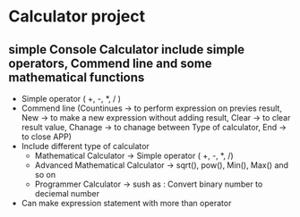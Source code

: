 # Calculator project

## simple Console Calculator include simple operators, Commend line and some mathematical functions

- Simple operator ( +, -, *, / )
- Commend line (Countinues -> to perform expression on previes result, New -> to make a new expression without adding result,
  Clear -> to clear result value, Chanage -> to chanage between Type of calculator, End -> to close APP)
- Include different type of calculator
  - Mathematical Calculator -> Simple operator ( +, -, *, /)
  - Advanced Mathematical Calculator -> sqrt(), pow(), Min(), Max() and so on
  - Programmer Calculator -> sush as : Convert binary number to deciemal number
- Can make expression statement with more than operator
    
